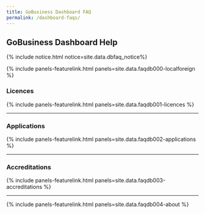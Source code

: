 ```yaml
---
title: GoBusiness Dashboard FAQ
permalink: /dashboard-faqs/
---
```


## GoBusiness Dashboard Help

{% include notice.html notice=site.data.dbfaq_notice%} 

{% include panels-featurelink.html panels=site.data.faqdb000-localforeign %}

### Licences

{% include panels-featurelink.html panels=site.data.faqdb001-licences %}

----
### Applications

{% include panels-featurelink.html panels=site.data.faqdb002-applications %}

----

### Accreditations

{% include panels-featurelink.html panels=site.data.faqdb003-accreditations %}

----

{% include panels-featurelink.html panels=site.data.faqdb004-about %}
